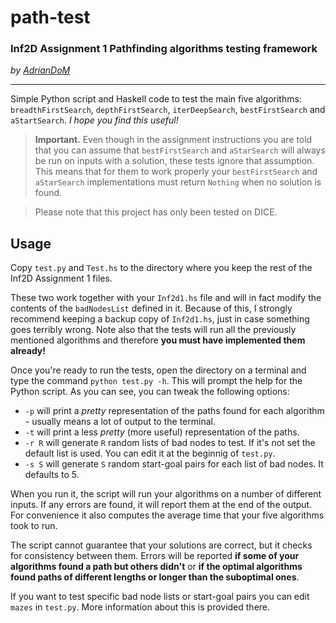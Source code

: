 # path-test
### Inf2D Assignment 1 Pathfinding algorithms testing framework
_by [AdrianDoM](https://github.com/AdrianDoM)_
***

Simple Python script and Haskell code to test the main five algorithms: `breadthFirstSearch`, `depthFirstSearch`, `iterDeepSearch`, `bestFirstSearch` and `aStartSearch`. _I hope you find this useful!_

> __Important.__ Even though in the assignment instructions you are told that you can assume that `bestFirstSearch` and `aStarSearch` will always be run on inputs with a solution, these tests ignore that assumption. This means that for them to work properly your  `bestFirstSearch` and `aStarSearch` implementations must return `Nothing` when no solution is found.

> Please note that this project has only been tested on DICE.

## Usage
Copy `test.py` and `Test.hs` to the directory where you keep the rest of the Inf2D Assignment 1 files.

These two work together with your `Inf2d1.hs` file and will in fact modify the contents of the `badNodesList` defined in it. Because of this, I strongly recommend keeping a backup copy of `Inf2d1.hs`, just in case something goes terribly wrong. Note also that the tests will run all the previously mentioned algorithms and therefore __you must have implemented them already!__

Once you're ready to run the tests, open the directory on a terminal and type the command `python test.py -h`. This will prompt the help for the Python script. As you can see, you can tweak the following options:
* `-p` will print a _pretty_ representation of the paths found for each algorithm - usually means a lot of output to the terminal.
* `-t` will print a less _pretty_ (more useful) representation of the paths.
* `-r R` will generate `R` random lists of bad nodes to test. If it's not set the default list is used. You can edit it at the beginnig of `test.py`.
* `-s S` will generate `S` random start-goal pairs for each list of bad nodes. It defaults to 5.

When you run it, the script will run your algorithms on a number of different inputs. If any errors are found, it will report them at the end of the output. For convenience it also computes the average time that your five algorithms took to run.

The script cannot guarantee that your solutions are correct, but it checks for consistency between them. Errors will be reported __if some of your algorithms found a path but others didn't__ or __if the optimal algorithms found paths of different lengths or longer than the suboptimal ones__.

If you want to test specific bad node lists or start-goal pairs you can edit `mazes` in `test.py`. More information about this is provided there.
